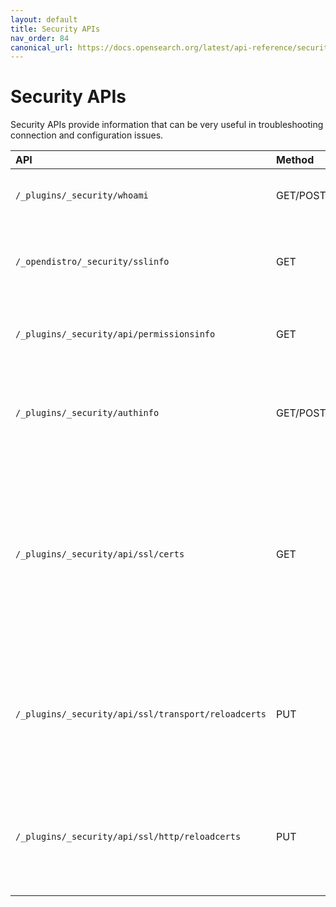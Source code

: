 ```yaml
---
layout: default
title: Security APIs
nav_order: 84
canonical_url: https://docs.opensearch.org/latest/api-reference/security-apis/
---
```


# Security APIs

Security APIs provide information that can be very useful in troubleshooting connection and configuration issues.

API | Method | Description
:--- | :--- | :---
`/_plugins/_security/whoami` | GET/POST | Returns basic details about the logged-in user.
`/_opendistro/_security/sslinfo` | GET | Returns details about the SSL connection when using certificate authentication.
`/_plugins/_security/api/permissionsinfo` | GET | Returns permission details for the logged-in user.
`/_plugins/_security/authinfo` | GET/POST | Returns the backend roles and OpenSearch roles mapped to the logged-in user.
`/_plugins/_security/api/ssl/certs` | GET | Displays the details and expiration dates of the certificates used on the OpenSearch HTTP and transport communication layers. Can only be called by users with the `superadmin` certificate.
`/_plugins/_security/api/ssl/transport/reloadcerts` | PUT | Reloads the certificates on the `transport` layer. For more information, see [Reload TLS certificates on the transport layer]({{site.url}}{{site.baseurl}}/security/configuration/tls/#reload-tls-certificates-on-the-transport-layer).
`/_plugins/_security/api/ssl/http/reloadcerts` | PUT | Reloads the certificates on the `http` layer. For more information, see [Reload TLS certificates on the http layer]({{site.url}}{{site.baseurl}}/security/configuration/tls/#reload-tls-certificates-on-the-http-layer).

